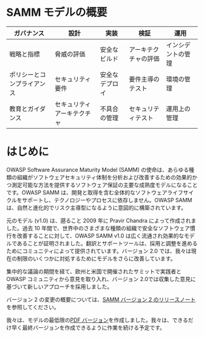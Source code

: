 # SAMM モデルの概要

| ガバナンス | 設計 | 実装 | 検証 | 運用 | 
| ----- | ----- | ----- | ----- | ----- |
戦略と指標 | 脅威の評価 | 安全なビルド | アーキテクチャの評価 | インシデントの管理 |
| ポリシーとコンプライアンス | セキュリティ要件 | 安全なデプロイ | 要件主導のテスト | 環境の管理 |
| 教育とガイダンス | セキュリティアーキテクチャ | 不具合の管理 | セキュリティテスト | 運用上の管理 |

# はじめに

OWASP Software Assurance Maturity Model (SAMM) の使命は、あらゆる種類の組織がソフトウェアセキュリティ体制を分析および改善するための効果的かつ測定可能な方法を提供するソフトウェア保証の主要な成熟度モデルになることです。OWASP SAMM は、開発と取得を含む全体的なソフトウェアライフサイクルをサポートし、テクノロジーやプロセスに依存しません。OWASP SAMM は、自然と進化的でリスク主導型になるように意図的に構築されています。

元のモデル (v1.0) は、遡ること 2009 年に Pravir Chandra によって作成されました。過去 10 年間で、世界中のさまざまな種類の組織で安全なソフトウェア慣行を改善することに対して、OWASP SAMM v1.0 は広く流通され効果的なモデルであることが証明されました。翻訳とサポートツールは、採用と調整を進めるためにコミュニティによって提供されています。バージョン 2.0 では、我々は現在の制限のいくつかに対処するためにモデルをさらに改善しています。

集中的な議論の期間を経て、欧州と米国で開催されたサミットで実践者と OWASP コミュニティから意見を取り入れ、バージョン 2.0では収集した意見に基づいて新しいアプローチを採用しました。

バージョン 2 の変更の概要については、[SAMM バージョン 2 のリリースノート](https://owaspsamm.org/release-notes-v2)を参照してください。

我々は、モデルの最低限の[PDF バージョン](https://drive.google.com/file/d/1ZWMk4dpS3zpXjE28wi4cf5Lq6TUjeA5x/view?usp=sharing)を作成しました。我々は、できるだけ早く最終バージョンを作成できるように作業を続ける予定です。
